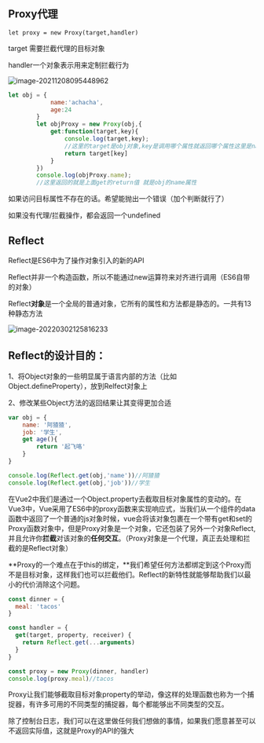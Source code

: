 ## 	Proxy代理

```
let proxy = new Proxy(target,handler)
```

target 需要拦截代理的目标对象

handler一个对象表示用来定制拦截行为

![image-20211208095448962](C:\Users\11791\AppData\Roaming\Typora\typora-user-images\image-20211208095448962.png)

```js
let obj = {
            name:'achacha',
            age:24
        }
        let objProxy = new Proxy(obj,{
            get:function(target,key){
                console.log(target,key);
                //这里的target是obj对象,key是调用哪个属性就返回哪个属性这里是name
                return target[key]
            }
        })
        console.log(objProxy.name);
		//这里返回的就是上面get的return值 就是obj的name属性
```

如果访问目标属性不存在的话。希望能抛出一个错误（加个判断就行了）

如果没有代理/拦截操作，都会返回一个undefined



## Reflect

Reflect是ES6中为了操作对象引入的新的API

Reflect并非一个构造函数，所以不能通过new运算符来对齐进行调用（ES6自带的对象）

Reflect**对象**是一个全局的普通对象，它所有的属性和方法都是静态的。一共有13种静态方法

![image-20220302125816233](C:\Users\11791\AppData\Roaming\Typora\typora-user-images\image-20220302125816233.png)

## Reflect的设计目的：

1、将Object对象的一些明显属于语言内部的方法（比如Object.defineProperty），放到Relfect对象上

2、修改某些Object方法的返回结果让其变得更加合适

```js
var obj = {
    name: '阿猹猹',
    job: '学生',
    get age(){
        return '起飞咯'
    }
}

console.log(Reflect.get(obj,'name'))//阿猹猹
console.log(Reflect.get(obj,'job'))//学生
```

在Vue2中我们是通过一个Object.property去截取目标对象属性的变动的。在Vue3中，Vue采用了ES6中的proxy函数来实现响应式，当我们从一个组件的data函数中返回了一个普通的js对象时候，vue会将该对象包裹在一个带有get和set的Proxy函数对象中，但是Proxy对象是一个对象，它还包装了另外一个对象Reflect,并且允许你**拦截**对该对象的**任何交互**。（Proxy对象是一个代理，真正去处理和拦截的是Reflect对象）

**Proxy的一个难点在于this的绑定，**我们希望任何方法都绑定到这个Proxy而不是目标对象，这样我们也可以拦截他们。Reflect的新特性就能够帮助我们以最小的代价消除这个问题。

```js
const dinner = {
  meal: 'tacos'
}

const handler = {
  get(target, property, receiver) {
    return Reflect.get(...arguments)
  }
}

const proxy = new Proxy(dinner, handler)
console.log(proxy.meal)//tacos

```



Proxy让我们能够截取目标对象property的举动，像这样的处理函数也称为一个捕捉器，有许多可用的不同类型的捕捉器，每个都能够出不同类型的交互。

除了控制台日志，我们可以在这里做任何我们想做的事情，如果我们愿意甚至可以不返回实际值，这就是Proxy的API的强大



